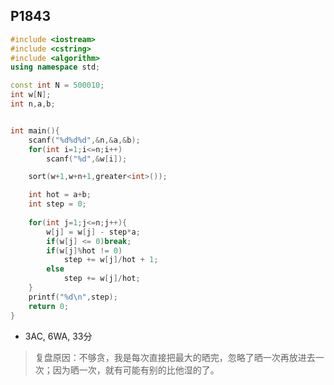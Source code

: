 ## P1843

```C++
#include <iostream>
#include <cstring>
#include <algorithm>
using namespace std;

const int N = 500010;
int w[N];
int n,a,b;


int main(){
    scanf("%d%d%d",&n,&a,&b);
    for(int i=1;i<=n;i++)
        scanf("%d",&w[i]);

    sort(w+1,w+n+1,greater<int>());

    int hot = a+b;
    int step = 0;
    
    for(int j=1;j<=n;j++){
        w[j] = w[j] - step*a;
        if(w[j] <= 0)break;
        if(w[j]%hot != 0)
            step += w[j]/hot + 1;
        else
            step += w[j]/hot;
    }
    printf("%d\n",step);
    return 0;
}
```

* 3AC, 6WA, 33分

> 复盘原因：不够贪，我是每次直接把最大的晒完，忽略了晒一次再放进去一次；因为晒一次，就有可能有别的比他湿的了。




